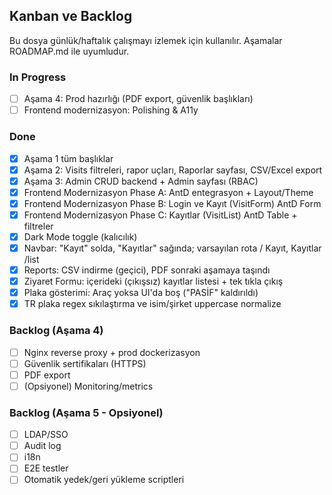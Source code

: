 ﻿## Kanban ve Backlog

Bu dosya günlük/haftalık çalışmayı izlemek için kullanılır. Aşamalar ROADMAP.md ile uyumludur.

### In Progress
- [ ] Aşama 4: Prod hazırlığı (PDF export, güvenlik başlıkları)
- [ ] Frontend modernizasyon: Polishing & A11y

### Done
- [x] Aşama 1 tüm başlıklar
- [x] Aşama 2: Visits filtreleri, rapor uçları, Raporlar sayfası, CSV/Excel export
- [x] Aşama 3: Admin CRUD backend + Admin sayfası (RBAC)
- [x] Frontend Modernizasyon Phase A: AntD entegrasyon + Layout/Theme
- [x] Frontend Modernizasyon Phase B: Login ve Kayıt (VisitForm) AntD Form
- [x] Frontend Modernizasyon Phase C: Kayıtlar (VisitList) AntD Table + filtreler
- [x] Dark Mode toggle (kalıcılık)
- [x] Navbar: "Kayıt" solda, "Kayıtlar" sağında; varsayılan rota /  Kayıt, Kayıtlar /list
- [x] Reports: CSV indirme (geçici), PDF sonraki aşamaya taşındı
- [x] Ziyaret Formu: içerideki (çıkışsız) kayıtlar listesi + tek tıkla çıkış
- [x] Plaka gösterimi: Araç yoksa UI'da boş ("PASİF" kaldırıldı)
- [x] TR plaka regex sıkılaştırma ve isim/şirket uppercase normalize

### Backlog (Aşama 4)
- [ ] Nginx reverse proxy + prod dockerizasyon
- [ ] Güvenlik sertifikaları (HTTPS)
- [ ] PDF export
- [ ] (Opsiyonel) Monitoring/metrics

### Backlog (Aşama 5 - Opsiyonel)
- [ ] LDAP/SSO
- [ ] Audit log
- [ ] i18n
- [ ] E2E testler
- [ ] Otomatik yedek/geri yükleme scriptleri

